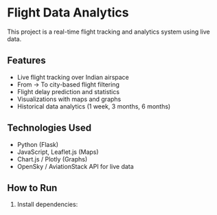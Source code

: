 # Flight Data Analytics

This project is a real-time flight tracking and analytics system using live data.

## Features

- Live flight tracking over Indian airspace
- From → To city-based flight filtering
- Flight delay prediction and statistics
- Visualizations with maps and graphs
- Historical data analytics (1 week, 3 months, 6 months)

## Technologies Used

- Python (Flask)
- JavaScript, Leaflet.js (Maps)
- Chart.js / Plotly (Graphs)
- OpenSky / AviationStack API for live data

## How to Run

1. Install dependencies:
